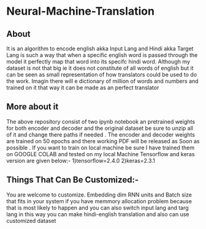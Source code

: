 # Neural-Machine-Translation
## About
It is an algorithm to encode english akka Input Lang and Hindi akka Target Lang is such a way that when a specific english word is passed through the model it perfectly map that word
into its specifc hindi word. Although my dataset is not that big ie it does not constitute of all words of english but it can be seen as small representation of how translators could
be used to do the work.
Imagin there will e dictionary of million of words and numbers and trained on it that way it can be made as an perfect translator
## More about it
The above repository consist of two ipynb notebook an pretrained weights for both encoder and decoder and the original dataset be sure to unzip all of it and change there paths if needed
. The encoder and decoder weights are trained on 50 epochs and there working PDF will be released as Soon as possible
. If you want to train on local machine be sure I have trained them on GOOGLE COLAB and tested on my local Machine Tensorflow and keras version are given below:-
1)tensorflow=2.4.0
2)keras=2.3.1
## Things That Can Be Customized:-
You are welcome to customize. Embedding dim RNN units and Batch size that fits in your system if you have memmory allocation problem because that is most likely to happen 
and you can also switch input lang and targ lang in this way you can make hindi-english translation and also can use customized dataset 
